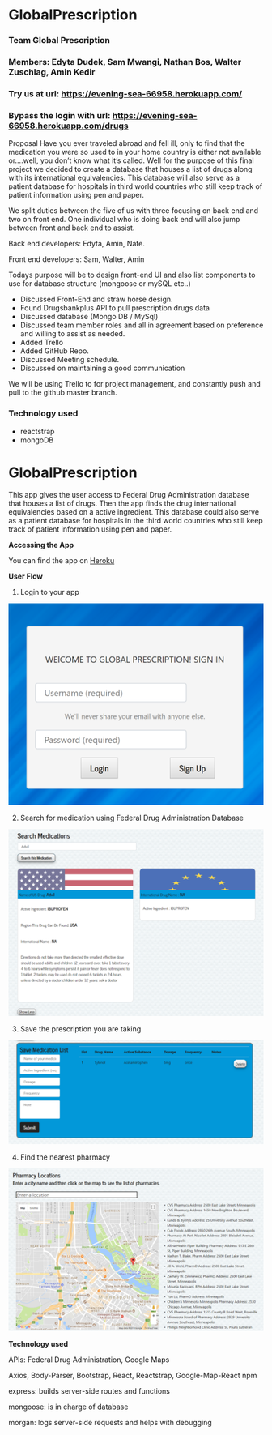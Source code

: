 # GlobalPrescription

### Team Global Prescription

### Members: Edyta Dudek, Sam Mwangi, Nathan Bos, Walter Zuschlag, Amin Kedir

### Try us at url: https://evening-sea-66958.herokuapp.com/
### Bypass the login with url: https://evening-sea-66958.herokuapp.com/drugs

Proposal
Have you ever traveled abroad and fell ill, only to find that the medication you were so used to in your home country is either not available or….well, you don’t know what it’s called. Well for the purpose of this final project we decided to create a database that houses a list of drugs along with its international equivalencies. This database will also serve as a patient database for hospitals in third world countries who still keep track of patient information using pen and paper.

We split duties between the five of us with three focusing on back end and two on front end. One individual who is doing back end will also jump between front and back end to assist. 

Back end developers: Edyta, Amin, Nate. 

Front end developers: Sam, Walter, Amin

Todays purpose will be to design front-end UI and also list components to use for database structure (mongoose or mySQL etc..) 

- Discussed Front-End and straw horse design.
- Found Drugsbankplus API to pull prescription drugs data
- Discussed database (Mongo DB / MySql)
- Discussed team member roles and all in agreement based on preference and willing to assist as needed.
- Added Trello
- Added GitHub Repo.
- Discussed Meeting schedule.
- Discussed on maintaining a good communication 

We will be using Trello to for project management, and constantly push and pull to the github master branch. 

### Technology used
- reactstrap
- mongoDB

# GlobalPrescription


This app gives the user access to Federal Drug Administration database that houses a list of drugs. Then the app finds the drug international equivalencies based on a active ingredient. This database could also serve as a patient database for hospitals in the third world countries who still keep track of patient information using pen and paper.


**Accessing the App**


You can find the app on
[Heroku](https://evening-sea-66958.herokuapp.com/)


**User Flow**

1. Login to your app

![Login](Login.png)

2. Search for medication using Federal Drug Administration Database

![Serch Medications here](./picture1.png)

3. Save the prescription you are taking

![Save your medications in this table](/Picture2.png)

4. Find the nearest pharmacy 

![Find the pharmacy on the map.](/Picture3.png)




**Technology used**

APIs: Federal Drug Administration, Google Maps

Axios, Body-Parser, Bootstrap, React, Reactstrap, Google-Map-React npm

express: builds server-side routes and functions

mongoose: is in charge of database

morgan: logs server-side requests and helps with debugging

